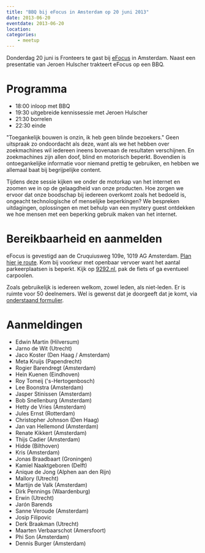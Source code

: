 ```yaml
---
title: "BBQ bij eFocus in Amsterdam op 20 juni 2013"
date: 2013-06-20
eventdate: 2013-06-20
location: 
categories: 
    - meetup
---
```

Donderdag 20 juni is Fronteers te gast bij [eFocus](http://www.efocus.nl/) in Amsterdam. Naast een
presentatie van Jeroen Hulscher trakteert eFocus op een BBQ.

# Programma

* 18:00 inloop met BBQ
* 19:30 uitgebreide kennissessie met Jeroen Hulscher
* 21:30 borrelen
* 22:30 einde

"Toegankelijk bouwen is onzin, ik heb geen blinde bezoekers." Geen uitspraak zo ondoordacht als deze, want als we het hebben over zoekmachines wil iedereen ineens bovenaan de resultaten verschijnen. En zoekmachines zijn allen doof, blind en motorisch beperkt. Bovendien is ontoegankelijke informatie voor niemand prettig te gebruiken, en hebben we allemaal baat bij begrijpelijke content.

Tijdens deze sessie kijken we onder de motorkap van het internet en zoomen we in op de gelaagdheid van onze producten. Hoe zorgen we ervoor dat onze boodschap bij iedereen overkomt zoals het bedoeld is, ongeacht technologische of menselijke beperkingen? We bespreken uitdagingen, oplossingen en met behulp van een mystery guest ontdekken we hoe mensen met een beperking gebruik maken van het internet.

# Bereikbaarheid en aanmelden

eFocus is gevestigd aan de Cruquiusweg 109e, 1019 AG Amsterdam. [Plan hier je route](http://www.efocus.nl/contact/route/amsterdam.aspx). Kom bij voorkeur met openbaar vervoer want het aantal parkeerplaatsen is beperkt. Kijk op [9292.nl](http://9292.nl/), pak de fiets of ga eventueel carpoolen.

Zoals gebruikelijk is iedereen welkom, zowel leden, als niet-leden. Er is ruimte voor 50 deelnemers. Wel is gewenst dat je doorgeeft dat je komt, via [onderstaand formulier](#formulier-1).

# Aanmeldingen

* Edwin Martin (Hilversum)
* Jarno de Wit (Utrecht)
* Jaco Koster (Den Haag / Amsterdam)
* Meta Kruijs (Papendrecht)
* Rogier Barendregt (Amsterdam)
* Hein Kuenen (Eindhoven)
* Roy Tomeij ('s-Hertogenbosch)
* Lee Boonstra (Amsterdam)
* Jasper Stinissen (Amsterdam)
* Bob Snellenburg (Amsterdam)
* Hetty de Vries (Amsterdam)
* Jules Ernst (Rotterdam)
* Christopher Johnson (Den Haag)
* Jan van Hellemond (Amsterdam)
* Renate Kikkert (Amsterdam)
* Thijs Cadier (Amsterdam)
* Hidde (Bilthoven)
* Kris (Amsterdam)
* Jonas Braadbaart (Groningen)
* Kamiel Naaktgeboren (Delft)
* Anique de Jong (Alphen aan den Rijn)
* Mallory (Utrecht)
* Martijn de Valk (Amsterdam)
* Dirk Pennings (Waardenburg)
* Erwin (Utrecht)
* Jarón Barends 
* Sanne Veroude (Amsterdam)
* Josip Filipovic
* Derk Braakman (Utrecht)
* Maarten Verbaarschot (Amersfoort)
* Phi Son (Amsterdam)
* Dennis Burger (Amsterdam)

